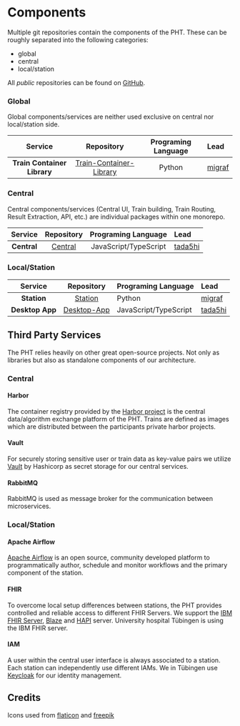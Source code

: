 # Components
Multiple git repositories contain the components of the PHT. These can be roughly separated into the following categories:

* global
* central
* local/station

All *public* repositories can be found on [GitHub](https://github.com/PHT-Medic).

### Global
Global components/services are neither used exclusive on central nor local/station side.

|           Service            |                                     Repository                                      | Programing Language | Lead                                |
|:----------------------------:|:-----------------------------------------------------------------------------------:|:-------------------:|:------------------------------------|
| **Train Container Library**  | [Train-Container-Library](https://github.com/PHT-Medic/train-container-library.git) |       Python        | [migraf](https://github.com/migraf) |

### Central
Central components/services (Central UI, Train building, Train Routing, Result Extraction, API, etc.) are individual packages within one monorepo.

|            Service            |                   Repository                    |  Programing Language  | Lead                                  |
|:-----------------------------:|:-----------------------------------------------:|:---------------------:|:--------------------------------------|
|          **Central**          | [Central](https://github.com/PHT-Medic/central) | JavaScript/TypeScript | [tada5hi](https://github.com/tada5hi) |

### Local/Station

|           Service           |                                     Repository                                     | Programing Language   | Lead                                  |
|:---------------------------:|:----------------------------------------------------------------------------------:|:----------------------|:--------------------------------------|
|         **Station**         |                  [Station](https://github.com/PHT-Medic/station)                   | Python                | [migraf](https://github.com/migraf)   |
|       **Desktop App**       |              [Desktop-App](https://github.com/PHT-Medic/desktop-app)               | JavaScript/TypeScript | [tada5hi](https://github.com/tada5hi) |

## Third Party Services
The PHT relies heavily on other great open-source projects. Not only as libraries but also as standalone components of
our architecture.

### Central
#### Harbor
The container registry provided by the [Harbor project](https://goharbor.io/) is the central data/algorithm exchange 
platform of the PHT. Trains are defined as images which are distributed between the participants private harbor projects.

#### Vault
For securely storing sensitive user or train data as key-value pairs we utilize [Vault](https://www.vaultproject.io/)
by Hashicorp as secret storage for our central services.

#### RabbitMQ
RabbitMQ is used as message broker for the communication between microservices.

### Local/Station
#### Apache Airflow
[Apache Airflow](https://airflow.apache.org/) is an open source, community developed platform to programmatically author,
schedule and monitor workflows and the primary component of the station.

#### FHIR
To overcome local setup differences between stations, the PHT provides controlled and reliable access to different FHIR Servers.
We support the  [IBM FHIR Server](https://hub.docker.com/r/ibmcom/ibm-fhir-server), [Blaze](https://github.com/samply/blaze)
and [HAPI](https://hapifhir.io) server. University hospital Tübingen is using the IBM FHIR server.

#### IAM
A user within the central user interface is always associated to a station. Each station can independently use different IAMs.
We in Tübingen use [Keycloak](https://hub.docker.com/r/jboss/keycloak/) for our identity management.


## Credits
Icons used from [flaticon](https://www.flaticon.com/) and [freepik](https://www.freepik.com)


